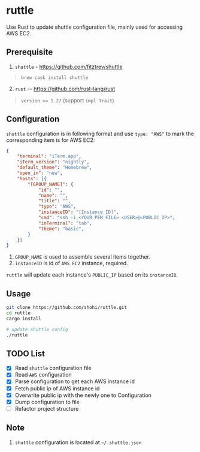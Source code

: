 # ruttle

Use Rust to update shuttle configuration file, mainly used for accessing AWS EC2.


## Prerequisite

1. `shuttle` - <https://github.com/fitztrev/shuttle>
> `brew cask install shuttle`

2. `rust` -- <https://github.com/rust-lang/rust>
> `version >= 1.27` (support `impl Trait`)

## Configuration

`shuttle` configuration is in following format and use `type: "AWS"` to mark the corresponding item is for AWS EC2:

```json
{
    "terminal": "iTerm.app",
    "iTerm_version": "nightly",
    "default_theme": "Homebrew",
    "open_in": "new",
    "hosts": [{
        "[GROUP_NAME]": {
            "id": "",
            "name": "",
            "title": "",
            "type": "AWS",
            "instanceID": "[Instance ID]",
            "cmd": "ssh -i <YOUR_PEM_FILE> <USER>@<PUBLIC_IP>",
            "inTerminal": "tab",
            "theme": "basic",
        }
    }]
}
```

1. `GROUP_NAME` is used to assemble several items together.
2. `instanceID` is id of `AWS EC2` instance, required.

`ruttle` will update each instance's `PUBLIC_IP` based on its `instanceID`.


## Usage

```bash
git clone https://github.com/shohi/ruttle.git
cd ruttle
cargo install 

# update shuttle config
./ruttle

```


## TODO List

- [x] Read `shuttle` configuration file
- [x] Read `AWS` configuration
- [x] Parse configuration to get each AWS instance id
- [x] Fetch public ip of AWS instance id
- [x] Overwrite public ip with the newly one to Configuration
- [x] Dump configuration to file
- [ ] Refactor project structure

## Note

1. `shuttle` configuration is located at `~/.shuttle.json`
